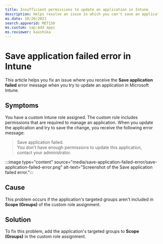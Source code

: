 ```yaml
---
title: Insufficient permissions to update an application in Intune
description: Helps resolve an issue in which you can't save an application in Microsoft Intune when you have a custom Intune role assigned.
ms.date: 10/20/2021
search.appverid: MET150
ms.custom: sap:Add apps
ms.reviewer: kaushika
---
```

# Save application failed error in Intune

This article helps you fix an issue where you receive the **Save application failed** error message when you try to update an application in Microsoft Intune.

## Symptoms

You have a custom Intune role assigned. The custom role includes permissions that are required to manage an application. When you update the application and try to save the change, you receive the following error message:

> Save application failed.  
> You don't have enough permissions to update this application, contact your administrator.

:::image type="content" source="media/save-application-failed-error/save-application-failed-error.png" alt-text="Screenshot of the Save application failed error.":::

## Cause

This problem occurs if the application's targeted groups aren't included in **Scope (Groups)** of the custom role assignment.

## Solution

To fix this problem, add the application's targeted groups to **Scope (Groups)** in the custom role assignment.

